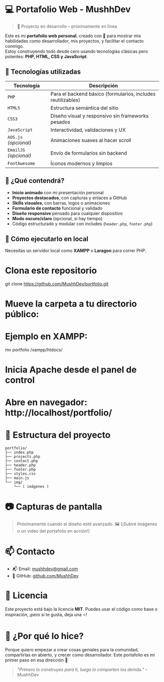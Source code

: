 # 💻 Portafolio Web - MushhDev

> 🚧 Proyecto en desarrollo – próximamente en línea

Este es mi **portafolio web personal**, creado con 💙 para mostrar mis habilidades como desarrollador, mis proyectos, y facilitar el contacto conmigo.  
Estoy construyendo todo desde cero usando tecnologías clásicas pero potentes: **PHP, HTML, CSS y JavaScript**.


## 🧰 Tecnologías utilizadas

| Tecnología   | Descripción |
|--------------|-------------|
| `PHP`        | Para el backend básico (formularios, includes reutilizables) |
| `HTML5`      | Estructura semántica del sitio |
| `CSS3`       | Diseño visual y responsivo sin frameworks pesados |
| `JavaScript` | Interactividad, validaciones y UX |
| `AOS.js` _(opcional)_ | Animaciones suaves al hacer scroll |
| `EmailJS` _(opcional)_ | Envío de formularios sin backend |
| `FontAwesome` | Íconos modernos y limpios |


## 🧠 ¿Qué contendrá?

- **Inicio animado** con mi presentación personal  
- **Proyectos destacados**, con capturas y enlaces a GitHub  
- **Skills visuales**, con barras, logos o animaciones  
- **Formulario de contacto** funcional y validado  
- **Diseño responsive** pensado para cualquier dispositivo  
- **Modo oscuro/claro** (opcional, si hay tiempo)  
- Código estructurado y modular con includes (`header.php`, `footer.php`)


## 🧪 Cómo ejecutarlo en local

Necesitas un servidor local como **XAMPP** o **Laragon** para correr PHP.

# Clona este repositorio
git clone https://github.com/MushhDev/portfolio.git

# Mueve la carpeta a tu directorio público:
# Ejemplo en XAMPP:
mv portfolio /xampp/htdocs/

# Inicia Apache desde el panel de control
# Abre en navegador: http://localhost/portfolio/

# 📁 Estructura del proyecto

```
portfolio/
├── index.php
├── projects.php
├── contact.php
├── header.php
├── footer.php
├── styles.css
├── main.js
└── img/
    └── ( imágenes )
```


# 📷 Capturas de pantalla

> Próximamente cuando el diseño esté avanzado. 🖼️
> (¡Subiré imágenes o un video del portafolio en acción!)


# 📫 Contacto

* 📬 Email: [mushhdev@gmail.com](mailto:mushhdev@gmail.com)
* 🐙 GitHub: [github.com/MushhDev](https://github.com/MushhDev)


# 📜 Licencia

Este proyecto está bajo la licencia **MIT**.
Puedes usar el código como base o inspiración, ¡pero si te gusta, deja una ⭐!


# 🌟 ¿Por qué lo hice?

Porque quiero empezar a crear cosas geniales para la comunidad, compartirlas en abierto, y crecer como desarrollador.
Este portafolio es mi primer paso en esa dirección 🚀

> *"Primero lo construyes para ti, luego lo comparten los demás."* – MushhDev
